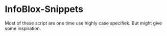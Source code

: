 # InfoBlox-Snippets
Most of these script are one time use highly case specifiek. But might give some inspiration.
